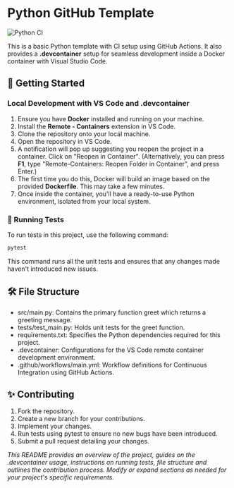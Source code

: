 # Python GitHub Template

![Python CI](https://github.com/aghakishiyeva/ids706-mini-project-1/actions/workflows/main.yml/badge.svg)

This is a basic Python template with CI setup using GitHub Actions. It also provides a **.devcontainer** setup for seamless development inside a Docker container with Visual Studio Code.

## 🚀 Getting Started
### Local Development with VS Code and .devcontainer
1. Ensure you have **Docker** installed and running on your machine.
2. Install the **Remote - Containers** extension in VS Code.
3. Clone the repository onto your local machine.
4. Open the repository in VS Code.
5. A notification will pop up suggesting you reopen the project in a container. Click on "Reopen in Container". (Alternatively, you can press **F1**, type "Remote-Containers: Reopen Folder in Container", and press Enter.)
6. The first time you do this, Docker will build an image based on the provided **Dockerfile**. This may take a few minutes.
7. Once inside the container, you'll have a ready-to-use Python environment, isolated from your local system.

### 🧪 Running Tests

To run tests in this project, use the following command: 

```bash
pytest
```

This command runs all the unit tests and ensures that any changes made haven't introduced new issues.

## 🛠️ File Structure
* src/main.py: Contains the primary function greet which returns a greeting message.
* tests/test_main.py: Holds unit tests for the greet function.
* requirements.txt: Specifies the Python dependencies required for this project.
* .devcontainer: Configurations for the VS Code remote container development environment.
* .github/workflows/main.yml: Workflow definitions for Continuous Integration using GitHub Actions.

## ✨ Contributing
1. Fork the repository.<br>
2. Create a new branch for your contributions.<br>
3. Implement your changes.<br>
4. Run tests using pytest to ensure no new bugs have been introduced.<br>
5. Submit a pull request detailing your changes.

*_This README provides an overview of the project, guides on the .devcontainer usage, instructions on running tests, file structure and outlines the contribution process. Modify or expand sections as needed for your project's specific requirements._*


